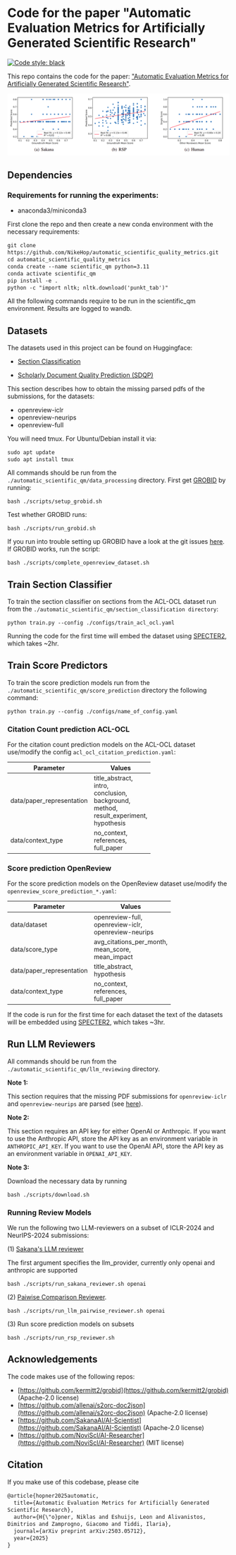 # Code for the paper "Automatic Evaluation Metrics for Artificially Generated Scientific Research"

[![Code style: black](https://img.shields.io/badge/code%20style-black-000000.svg)](https://github.com/psf/black)

This repo contains the code for the paper: ["Automatic Evaluation Metrics for Artificially Generated Scientific Research"]().

![Reviewer Performance](./assets/reviewer_performance.png)

## Dependencies

### Requirements for running the experiments:

* anaconda3/miniconda3

First clone the repo and then create a new conda environment with the necessary requirements:

```
git clone https://github.com/NikeHop/automatic_scientific_quality_metrics.git
cd automatic_scientific_quality_metrics
conda create --name scientific_qm python=3.11
conda activate scientific_qm
pip install -e .
python -c "import nltk; nltk.download('punkt_tab')"
```

All the following commands require to be run in the scientific_qm environment. Results are logged to wandb.

## Datasets


The datasets used in this project can be found on Huggingface:

* [Section Classification](https://huggingface.co/datasets/nhop/academic-section-classification)

* [Scholarly Document Quality Prediction (SDQP)](https://huggingface.co/datasets/nhop/scientific-quality-score-prediction)


This section describes how to obtain the missing parsed pdfs of the submissions, for the datasets:

* openreview-iclr
* openreview-neurips
* openreview-full

You will need tmux. For Ubuntu/Debian install it via:

```
sudo apt update
sudo apt install tmux
```

All commands should be run from the `./automatic_scientific_qm/data_processing` directory. First get [GROBID](https://github.com/kermitt2/grobid) by running:

```
bash ./scripts/setup_grobid.sh
```

Test whether GROBID runs:

```
bash ./scripts/run_grobid.sh
```

If you run into trouble setting up GROBID have a look at the git issues [here](https://github.com/allenai/s2orc-doc2json). If GROBID works, run the script:

```
bash ./scripts/complete_openreview_dataset.sh
```

## Train Section Classifier

To train the section classifier on sections from the ACL-OCL dataset run from the `./automatic_scientific_qm/section_classification directory`:

```
python train.py --config ./configs/train_acl_ocl.yaml
```

Running the code for the first time will embed the dataset using [SPECTER2](https://huggingface.co/allenai/specter2), which takes ~2hr.  

## Train Score Predictors

To train the score prediction models run from the `./automatic_scientific_qm/score_prediction` directory the following command:

```
python train.py --config ./configs/name_of_config.yaml
```

### Citation Count prediction ACL-OCL
For the citation count prediction models on the ACL-OCL dataset use/modify the config `acl_ocl_citation_prediction.yaml`:


| Parameter | Values | 
|-----------|------|
|data/paper_representation | title_abstract, <br> intro, <br> conclusion, <br> background, <br> method, <br> result_experiment, <br> hypothesis |
|data/context_type| no_context, <br> references, <br> full_paper|


### Score prediction OpenReview

For the score prediction models on the OpenReview dataset use/modify the `openreview_score_prediction_*.yaml`:

| Parameter | Values | 
|-----------|------|
|data/dataset | openreview-full, <br> openreview-iclr, <br> openreview-neurips 
|data/score_type | avg_citations_per_month, <br> mean_score, <br> mean_impact  |
|data/paper_representation | title_abstract,<br> hypothesis |
|data/context_type| no_context, <br> references, <br> full_paper|


If the code is run for the first time for each dataset the text of the datasets will be embedded using [SPECTER2](https://huggingface.co/allenai/specter2), which takes ~3hr. 

## Run LLM Reviewers  

All commands should be run from the `./automatic_scientific_qm/llm_reviewing` directory.

**Note 1:** 

This section requires that the missing PDF submissions for `openreview-iclr` and `openreview-neurips` are parsed (see [here](#datasets)). 

**Note 2:** 

This section requires an API key for either OpenAI or Anthropic. If you want to use the Anthropic API, store the API key as an environment variable in `ANTHROPIC_API_KEY`. If you want to use the OpenAI API, store the API key as an environment variable in
`OPENAI_API_KEY`.

**Note 3:** 

Download the necessary data by running

```
bash ./scripts/download.sh
```

### Running Review Models
We run the following two LLM-reviewers on a subset of ICLR-2024 and NeurIPS-2024 submissions:

(1) [Sakana's LLM reviewer](https://arxiv.org/abs/2408.06292) 

The first argument specifies the llm_provider, currently only openai and anthropic are supported

```
bash ./scripts/run_sakana_reviewer.sh openai
```


(2) [Paiwise Comparison Reviewer](https://arxiv.org/abs/2409.04109).

```
bash ./scripts/run_llm_pairwise_reviewer.sh openai
```

(3) Run score prediction models on subsets 

```
bash ./scripts/run_rsp_reviewer.sh
```

## Acknowledgements

The code makes use of the following repos:

* [https://github.com/kermitt2/grobid](https://github.com/kermitt2/grobid) (Apache-2.0 license)
* [https://github.com/allenai/s2orc-doc2json](https://github.com/allenai/s2orc-doc2json) (Apache-2.0 license)
* [https://github.com/SakanaAI/AI-Scientist](https://github.com/SakanaAI/AI-Scientist) (Apache-2.0 license)
* [https://github.com/NoviScl/AI-Researcher](https://github.com/NoviScl/AI-Researcher) (MIT license)

## Citation 

If you make use of this codebase, please cite

```
@article{hopner2025automatic,
  title={Automatic Evaluation Metrics for Artificially Generated Scientific Research},
  author={H{\"o}pner, Niklas and Eshuijs, Leon and Alivanistos, Dimitrios and Zamprogno, Giacomo and Tiddi, Ilaria},
  journal={arXiv preprint arXiv:2503.05712},
  year={2025}
}
```


